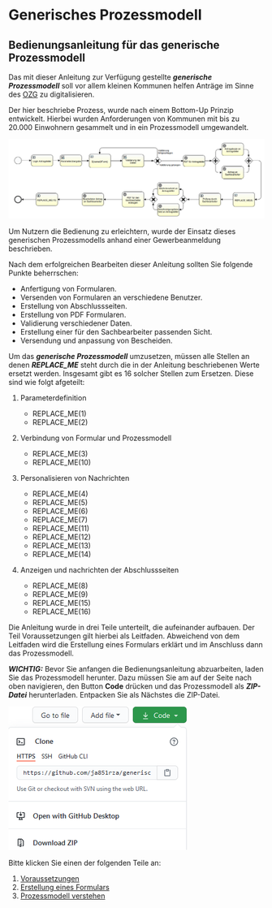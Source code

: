 # Generisches Prozessmodell 

## Bedienungsanleitung für das generische Prozessmodell

Das mit dieser Anleitung zur Verfügung gestellte ***generische Prozessmodell*** soll vor allem kleinen Kommunen helfen 
Anträge im Sinne des [OZG](https://www.it-planungsrat.de/SharedDocs/Downloads/DE/Entscheidungen/26_Sitzung/TOP2_Anlage_OZGUmsetzungskatalog.pdf?__blob=publicationFile&v=4)
zu digitalisieren. 

Der hier beschriebe Prozess, wurde nach einem Bottom-Up Prinzip entwickelt. Hierbei wurden Anforderungen von Kommunen mit 
bis zu 20.000 Einwohnern gesammelt und in ein Prozessmodell umgewandelt. 

![generisches Prozessmodell](manual/img/generischesProzessmodell.png)

Um Nutzern die Bedienung zu erleichtern, wurde der Einsatz dieses generischen Prozessmodells anhand einer 
Gewerbeanmeldung beschrieben. 

Nach dem erfolgreichen Bearbeiten dieser Anleitung sollten Sie folgende Punkte beherrschen:
- Anfertigung von Formularen.
- Versenden von Formularen an verschiedene Benutzer.
- Erstellung von Abschlussseiten.
- Erstellung von PDF Formularen.
- Validierung verschiedener Daten.
- Erstellung einer für den Sachbearbeiter passenden Sicht.
- Versendung und anpassung von Bescheiden.

Um das ***generische Prozessmodell*** umzusetzen, müssen alle Stellen an denen ***REPLACE_ME*** steht durch die in der
Anleitung beschriebenen Werte ersetzt werden. Insgesamt gibt es 16 solcher Stellen zum Ersetzen. Diese sind wie folgt 
afgeteilt:

1. Parameterdefinition
    - REPLACE_ME(1)
    - REPLACE_ME(2)
    
2. Verbindung von Formular und Prozessmodell
    - REPLACE_ME(3)
    - REPLACE_ME(10)
    
3. Personalisieren von Nachrichten
    - REPLACE_ME(4)
    - REPLACE_ME(5)
    - REPLACE_ME(6)
    - REPLACE_ME(7)
    - REPLACE_ME(11)
    - REPLACE_ME(12)
    - REPLACE_ME(13)
    - REPLACE_ME(14)
    
4. Anzeigen und nachrichten der Abschlussseiten
    - REPLACE_ME(8)
    - REPLACE_ME(9)
    - REPLACE_ME(15)
    - REPLACE_ME(16)
    
Die Anleitung wurde in drei Teile unterteilt, die aufeinander aufbauen. Der Teil Voraussetzungen gilt hierbei als Leitfaden.
Abweichend von dem Leitfaden wird die Erstellung eines Formulars erklärt und im Anschluss dann das Prozessmodell. 

***WICHTIG:*** Bevor Sie anfangen die Bedienungsanleitung abzuarbeiten, laden Sie das Prozessmodell herunter. Dazu
müssen Sie am auf der Seite nach oben navigieren, den Button **Code** drücken und das Prozessmodell als 
***ZIP-Datei*** herunterladen. Entpacken Sie als Nächstes die ZIP-Datei.

![Download Image](manual/img/downloadCode.png)

Bitte klicken Sie einen der folgenden Teile an:

1. [Voraussetzungen](manual/voraussetzungen.md)
3. [Erstellung eines Formulars](manual/formular.md)
2. [Prozessmodell verstehen](manual/prozessmodell.md)






